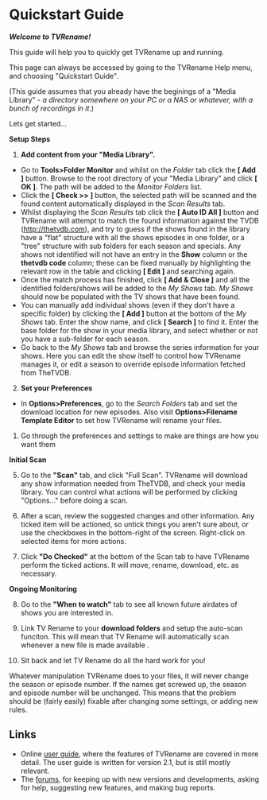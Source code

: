 # Quickstart Guide
***Welcome to TVRename!***

This guide will help you to quickly get TVRename up and running.

This page can always be accessed by going to the TVRename Help menu, and choosing "Quickstart Guide".

(This guide assumes that you already have the beginings of a "Media Library" - *a directory somewhere on your PC or a NAS or whatever, with a bunch of recordings in it*.)

Lets get started...

**Setup Steps**
1. **Add content from your "Media Library".**
 * Go to **Tools>Folder Monitor** and whilst on the *Folder* tab click the **\[ Add \]** button. Browse to the root directory of your "Media Library" and click **\[ OK \]**. The path will be added to the *Monitor Folders* list.
 * Click the **\[ Check >> \]** button, the selected path will be scanned and the found content automatically displayed in the *Scan Results* tab.
 * Whilst displaying the *Scan Results* tab click the **\[ Auto ID All \]** button and TVRename will attempt to match the found information against the TVDB (http://thetvdb.com), and try to guess if the shows found in the library have a "flat" structure with all the shows episodes in one folder, or a "tree" structure with sub folders for each season and specials.
 Any shows not identified will not have an entry in the **Show** column or the **thetvdb code** column; these can be fixed manually by highlighting the relevant row in the table and clicking **\[ Edit \]** and searching again.
 * Once the match process has finished, click **\[ Add & Close \]** and all the identified folders/shows will be added to the *My Shows* tab. *My Shows* should now be populated with the TV shows that have been found.
 * You can manually add individual shows (even if they don't have a specific folder) by clicking the **\[ Add \]** button at the bottom of the *My Shows* tab. Enter the show name, and click **\[ Search \]** to find it. Enter the base folder for the show in your media library, and select whether or not you have a sub-folder for each season.
 * Go back to the *My Shows* tab and browse the series information for your shows. Here you can edit the show itself to control how TVRename manages it, or edit a season to override episode information fetched from TheTVDB.

2. **Set your Preferences**
 * In **Options>Preferences**, go to the *Search Folders* tab and set the download location for new episodes. Also visit **Options>Filename Template Editor** to set how TVRename will rename your files.

1. Go through the preferences and settings to make are things are how you want them

**Initial Scan**

5. Go to the **"Scan"** tab, and click "Full Scan". TVRename will download any show information needed from TheTVDB, and check your media library. You can control what actions will be performed by clicking "Options..." before doing a scan.

6. After a scan, review the suggested changes and other information. Any ticked item will be actioned, so untick things you aren't sure about, or use the checkboxes in the bottom-right of the screen. Right-click on selected items for more actions.

7. Click **"Do Checked"** at the bottom of the Scan tab to have TVRename perform the ticked actions. It will move, rename, download, etc. as necessary.

**Ongoing Monitoring**

8. Go to the **"When to watch"** tab to see all known future airdates of shows you are interested in.

9. Link TV Rename to your **download folders** and setup the auto-scan funciton. This will mean that TV Rename will automatically scan whenever a new file is made available .

4. Sit back and let TV Rename do all the hard work for you!

Whatever manipulation TVRename does to your files, it will never change the season or episode number. If the names get screwed up, the season and episode number will be unchanged. This means that the problem should be (fairly easily) fixable after changing some settings, or adding new rules.

## Links
* Online [user guide](userguide), where the features of TVRename are covered in more detail. The user guide is written for version 2.1, but is still mostly relevant.
* The [forums](https://groups.google.com/forum/#!forum/tvrename), for keeping up with new versions and developments, asking for help, suggesting new features, and making bug reports.
